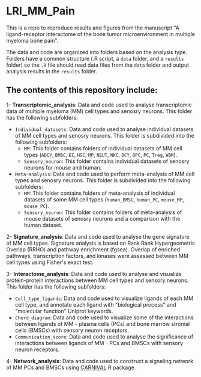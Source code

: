 # LRI_MM_Pain

This is a repo to reproduce results and figures from the manuscript "A ligand-receptor interactome of the bone tumor microenvironment in multiple myeloma bone pain".

The data and code are organized into folders based on the analysis type. Folders have a common structure (.R script, a `data` folder, and a `results`  folder) so the `.R` file should read data files from the `data` folder and output analysis results in the `results` folder.

The contents of this repository include:
---------------------------------------

1- **Transcriptomic_analysis**: Data and code used to analyse transcriptomic data of multiple myeloma (MM) cell types and senosry neurons. This folder has the following subfolders:

 - `Individual_datasets`: Data and code used to analyse individual datasets of MM cell types and senosry neurons. This folder is subdivided into the following subfolders:
     - `MM`: This folder contains folders of individual datasets of MM cell types (`ADCY`, `BMSC`, `EC`, `HSC`, `MP`, `NEUT`, `NKC`, `OCY`, `OPC`, `PC`, `Treg`, `WBM`).
     - `Sensory_neuron`: This folder contains individual datasets of senosry neurons for mouse and human.
 - `Meta-analysis`: Data and code used to perform meta-analysis of MM cell types and senosry neurons. This folder is subdivided into the following subfolders:
     - `MM`: This folder contains folders of meta-analysis of individual datasets of some MM cell types (`human_BMSC`, `human_PC`, `mouse_MP`, `mouse_PC`).
     - `Sensory_neuron`: This folder contains folders of meta-analysis of mouse datasets of senosry neurons and a comparison with the human dataset.
  
2- **Signature_analysis**: Data and code used to analyse the gene signature of MM cell types. Signature analysis is based on Rank Rank Hypergeometric Overlap (RRHO) and pathway enrichment (fgsea). Overlap of enriched pathways, transcription factors, and kinases were assessed between MM cell types using Fisher's exact test. 
 
3- **Interactome_analysis**: Data and code used to analyse and visualize protein-protein interactions between MM cell types and sensory neurons. This folder has the following subfolders:
 - `Cell_type_ligands`: Data and code used to visualize ligands of each MM cell type, and annotate each ligand with "biological process" and "molecular function" Uniprot keywords.
 - `Chord_diagram`: Data and code used to visualize some of the interactions between ligands of MM - plasma cells (PCs) and bone marrow stromal cells (BMSCs) with sensory neuron receptors.
 - `Communication_score`: Data and code used to analyse the significance of interactions between ligands of MM - PCs and BMSCs with sensory neuron receptors.

4- **Network_analysis**:  Data and code used to construct a signaling network of MM PCs and BMSCs using [CARNIVAL](https://saezlab.github.io/CARNIVAL/) R package.

